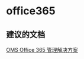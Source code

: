 
<properties
    pageTitle="office365"
    description="与 Office 365 相关的问题"
    service="microsoft.operationalinsights"
    resource="operationalinsightsaccounts"
    authors="adoylemsft"
    displayorder=""
    selfHelpType="generic"
    supportTopicIds="32536497"
    resourceTags=""
    productPesIds="15725"
    cloudEnvironments="public, Blackforest, Fairfax"
/>


# <a name="office365"></a>office365


## <a name="recommended-documents"></a>**建议的文档**
[OMS Office 365 管理解决方案](https://blogs.technet.microsoft.com/msoms/2016/05/13/oms-office-365-management-solution-now-in-public-preview/)


<!--HONumber=Nov16_HO2-->


